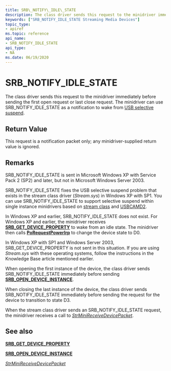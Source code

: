 ```yaml
---
title: SRB\_NOTIFY\_IDLE\_STATE
description: The class driver sends this request to the minidriver immediately before sending the first open request or last close request. The minidriver can use SRB\_NOTIFY\_IDLE\_STATE as a notification to wake from USB Selective Suspend.
keywords: ["SRB_NOTIFY_IDLE_STATE Streaming Media Devices"]
topic_type:
- apiref
ms.topic: reference
api_name:
- SRB_NOTIFY_IDLE_STATE
api_type:
- NA
ms.date: 06/19/2020
---
```


# SRB\_NOTIFY\_IDLE\_STATE

The class driver sends this request to the minidriver immediately before sending the first open request or last close request. The minidriver can use SRB\_NOTIFY\_IDLE\_STATE as a notification to wake from [USB selective suspend](../usbcon/usb-selective-suspend.md).

## Return Value

This request is a notification packet only; any minidriver-supplied return value is ignored.

## Remarks

SRB\_NOTIFY\_IDLE\_STATE is sent in Microsoft Windows XP with Service Pack 2 (SP2) and later, but not in Microsoft Windows Server 2003.

SRB\_NOTIFY\_IDLE\_STATE fixes the USB selective suspend problem that exists in the stream class driver (*Stream.sys*) in Windows XP with SP1. You can use SRB\_NOTIFY\_IDLE\_STATE to support selective suspend within single instance minidrivers based on [stream class](./streaming-minidrivers2.md) and [USBCAMD2](./usbcamd2-minidriver-operation.md).

In Windows XP and earlier, SRB\_NOTIFY\_IDLE\_STATE does not exist. For Windows XP and earlier, the minidriver receives [**SRB\_GET\_DEVICE\_PROPERTY**](srb-get-device-property.md) to wake from an idle state. The minidriver then calls [**PoRequestPowerIrp**](/windows-hardware/drivers/ddi/wdm/nf-wdm-porequestpowerirp) to change the device state to D0.

In Windows XP with SP1 and Windows Server 2003, SRB\_GET\_DEVICE\_PROPERTY is not sent in this situation. If you are using *Stream.sys* with these operating systems, follow the instructions in the Knowledge Base article mentioned earlier.

When opening the first instance of the device, the class driver sends SRB\_NOTIFY\_IDLE\_STATE immediately before sending [**SRB\_OPEN\_DEVICE\_INSTANCE**](srb-open-device-instance.md).

When closing the last instance of the device, the class driver sends SRB\_NOTIFY\_IDLE\_STATE immediately before sending the request for the device to transition to state D3.

When the stream class driver sends an SRB\_NOTIFY\_IDLE\_STATE request, the minidriver receives a call to [*StrMiniReceiveDevicePacket*](/windows-hardware/drivers/ddi/strmini/nc-strmini-phw_receive_device_srb).

## See also

[**SRB\_GET\_DEVICE\_PROPERTY**](srb-get-device-property.md)

[**SRB\_OPEN\_DEVICE\_INSTANCE**](srb-open-device-instance.md)

[*StrMiniReceiveDevicePacket*](/windows-hardware/drivers/ddi/strmini/nc-strmini-phw_receive_device_srb)
